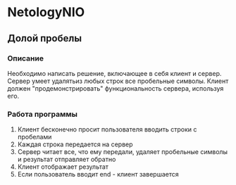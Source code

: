# NetologyNIO
##  Долой пробелы

### Описание
Необходимо написать решение, включающее в себя клиент и сервер. Сервер умеет удалятьиз любых строк все пробельные символы. Клиент должен "продемонстрировать" функциональность сервера, используя его.

### Работа программы
1. Клиент бесконечно просит пользователя вводить строки с пробелами
2. Каждая строка передается на сервер
3. Сервер читает все, что ему передали, удаляет пробельные символы и результат отправляет обратно
4. Клиент отображает результат
5. Если пользователь вводит end - клиент завершается
